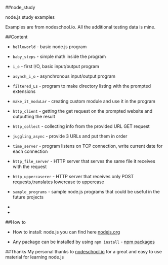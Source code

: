 ##node_study


node.js study examples

Examples are from nodeschool.io.
All the additional testing data is mine.

##Content

* ```helloworld``` - basic node.js program

* ```baby_steps``` - simple math inside the program

* ```i_o``` - first I/O, basic input/output program

* ```asynch_i_o``` - asynchronous input/output program

* ```filtered_Ls``` - program to make directory listing with the prompted extensions

* ```make_it_moduLar``` - creating custom module and use it in the program

* ```http_client``` - getting the get request on the prompted website and outputting the result

* ```http_collect``` - collecting info from the provided URL GET request

* ```juggling_async``` - provide 3 URLs and put them in order

* ```time_server``` - program listens on TCP connection, write current date for each connection

* ```http_file_server``` - HTTP server that serves the same file it receives with the request

* ```http_uppercaserer``` - HTTP server that receives only POST requests,translates lowercase to uppercase 
 
* ```sample_programs``` - sample node.js programs that could be useful in the future projects

*  

* 

##How to

* How to install: node.js you can find here [nodejs.org](http://nodejs.org)

* Any package can be installed by using  ```npm install``` - [npm packages](https://npmjs.org)

##Thanks
My personal thanks to [nodeschool.io](http://nodeschool.io) for a great and easy to use material for learning node.js
